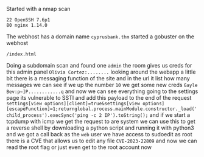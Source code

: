 Started with a nmap scan
```
22 OpenSSH 7.6p1
80 nginx 1.14.0
```
The webhost has a domain name `cyprusbank.thm` started a gobuster on the webhost
```
/index.html
```
Doing a subdomain scan and found one `admin` the room gives us creds for this admin panel `Olivia Cortez:........`  looking around the webapp a little bit there is a messaging function of the site and in the url it list how many messages we can see if we up the number `10` we get some new creds `Gayle Bev:p~]P............q` and now we can see everything going to the settings page its vulnerable to SSTI and add this payload to the end of the request
`settings[view options][client]=true&settings[view options][escapeFunction]=1;returnglobal.process.mainModule.constructor._load('child_process').execSync('ping -c 2 IP').toString();` and if we start a tcpdump with icmp we get the request to are system we can use this to get a reverse shell by downloading a python script and running it with python3 and we got a call back as the `web` user we have access to sudoedit as root there is a CVE that allows us to edit any file `CVE-2023-22809` and now we can read the root flag or just even get to the root account now 